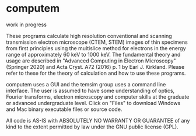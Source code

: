 # computem
work in progress

These programs calculate high resolution conventional and scanning transmission electron microscope (CTEM, STEM) images of thin specimens from first principles using the multislice method for electrons in the energy range of approximately 60 keV to 1000 keV.  The fundamental theory and usage are described in "Advanced Computing in Electron Microscopy" (Springer 2020) and Acta Cryst. A72 (2016) p. 1 by Earl J. Kirkland.  Please refer to these for the theory of calculation and how to use these programs.

computem uses a GUI and the temsim group uses a command line interface.  The user is assumed to have some understanding of optics, Fourier transforms, electron microscopy and computer skills at the graduate or advanced undergraduate level. Click on "Files" to download Windows and Mac binary executable files or source code.

All code is AS-IS with ABSOLUTELY NO WARRANTY OR GUARANTEE of any kind to the extent permitted by law under the GNU public license (GPL).
